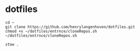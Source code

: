 # dotfiles

```shell
cd ~  
git clone https://github.com/henrylangenhoven/dotfiles.git  
chmod +x ~/dotfiles/entrnce/cloneRepos.sh  
~/dotfiles/entrnce/cloneRepos.sh  
```


```shell
stow .
```